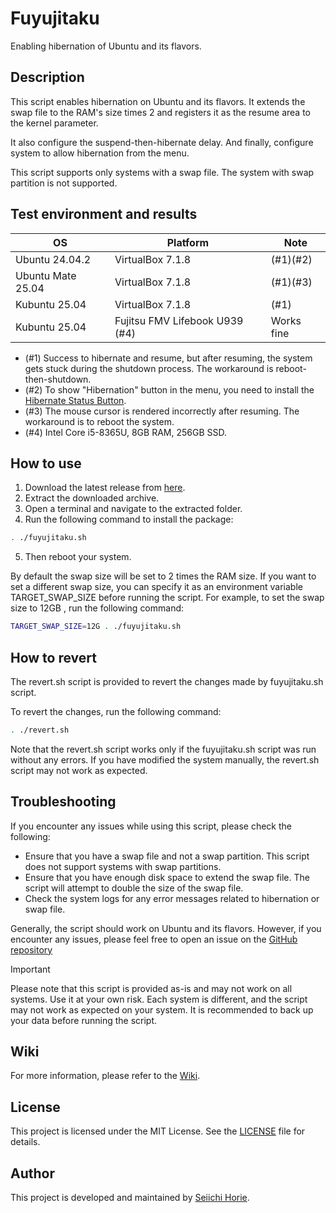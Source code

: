 # Fuyujitaku
Enabling hibernation of Ubuntu and its flavors. 

## Description
This script enables hibernation on Ubuntu and its flavors. 
It extends the swap file to the RAM's size times 2 and registers it as the resume area to the kernel parameter.

It also configure the suspend-then-hibernate delay. And finally, configure system to allow hibernation from the menu.

This script supports only systems with a swap file. The system with swap partition is not supported.

## Test environment and results
| OS                | Platform                      | Note       |
|--                 |--                             |--          |
| Ubuntu 24.04.2    | VirtualBox 7.1.8              | (#1)(#2)       |
| Ubuntu Mate 25.04 | VirtualBox 7.1.8              | (#1)(#3)   |
| Kubuntu 25.04    | VirtualBox 7.1.8               | (#1)       |
| Kubuntu 25.04    | Fujitsu FMV Lifebook U939 (#4) | Works fine |

- (#1) Success to hibernate and resume, but after resuming, the system gets stuck during the shutdown process. The workaround is reboot-then-shutdown.
- (#2) To show "Hibernation" button in the menu, you need to install the [Hibernate Status Button](https://extensions.gnome.org/extension/755/hibernate-status-button/). 
- (#3) The mouse cursor is rendered incorrectly after resuming. The workaround is to reboot the system.
- (#4) Intel Core i5-8365U, 8GB RAM, 256GB SSD.


## How to use
1. Download the latest release from [here](https://github.com/suikan4github/fuyujitaku).
2. Extract the downloaded archive.
3. Open a terminal and navigate to the extracted folder.
4. Run the following command to install the package:
```bash
. ./fuyujitaku.sh
```
5. Then reboot your system.

By default the swap size will be set to 2 times the RAM size. If you want to set a different swap size, you can specify it as an environment variable TARGET_SWAP_SIZE before running the script. For example, to set the swap size to 12GB , run the following command:
```bash
TARGET_SWAP_SIZE=12G . ./fuyujitaku.sh
```

## How to revert
The revert.sh script is provided to revert the changes made by fuyujitaku.sh script.

To revert the changes, run the following command:

```bash
. ./revert.sh
```

Note that the revert.sh script works only if the fuyujitaku.sh script was run without any errors. If you have modified the system manually, the revert.sh script may not work as expected.

## Troubleshooting
If you encounter any issues while using this script, please check the following:
- Ensure that you have a swap file and not a swap partition. This script does not support systems with swap partitions.
- Ensure that you have enough disk space to extend the swap file. The script will attempt to double the size of the swap file.
- Check the system logs for any error messages related to hibernation or swap file.

Generally, the script should work on Ubuntu and its flavors. However, if you encounter any issues, please feel free to open an issue on the [GitHub repository](https://github.com/suikan4github/fuyujitaku/wiki)

> [!IMPORTANT]
> Please note that this script is provided as-is and may not work on all systems. Use it at your own risk. Each system is different, and the script may not work as expected on your system. It is recommended to back up your data before running the script.

## Wiki
For more information, please refer to the [Wiki](https://github.com/suikan4github/fuyujitaku/wiki).

## License
This project is licensed under the MIT License. See the [LICENSE](LICENSE) file for details.

## Author
This project is developed and maintained by [Seiichi Horie](https://github.com/suikan4github).